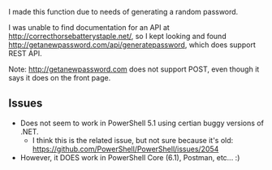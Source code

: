 I made this function due to needs of generating a random password.

I was unable to find documentation for an API at http://correcthorsebatterystaple.net/,
so I kept looking and found http://getanewpassword.com/api/generatepassword, which does support REST API.

Note: http://getanewpassword.com does not support POST, even though it says it does on the front page.

## Issues
* Does not seem to work in PowerShell 5.1 using certian buggy versions of .NET.
  * I think this is the related issue, but not sure because it's old: https://github.com/PowerShell/PowerShell/issues/2054
* However, it DOES work in PowerShell Core (6.1), Postman, etc... :)